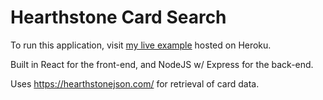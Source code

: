# Hearthstone Card Search

To run this application, visit <a href="https://hearthstone-card-search.herokuapp.com/" target="_blank">my live example</a> hosted on Heroku.

Built in React for the front-end, and NodeJS w/ Express for the back-end.

Uses https://hearthstonejson.com/ for retrieval of card data.
